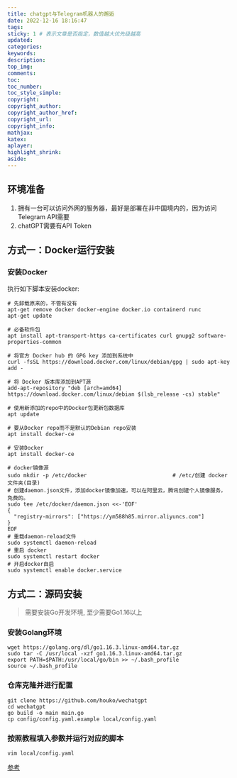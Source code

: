 ```yaml
---
title: chatgpt与Telegram机器人的邂逅
date: 2022-12-16 18:16:47
tags:
sticky: 1 # 表示文章是否指定，数值越大优先级越高
updated:
categories:
keywords:
description:
top_img:
comments:
toc:
toc_number:
toc_style_simple:
copyright:
copyright_author:
copyright_author_href:
copyright_url:
copyright_info:
mathjax:
katex:
aplayer:
highlight_shrink:
aside:
---
```


## 环境准备
1. 拥有一台可以访问外网的服务器，最好是部署在非中国境内的，因为访问Telegram API需要
2. chatGPT需要有API Token

## 方式一：Docker运行安装

### 安装Docker
执行如下脚本安装docker: 

```shell
# 先卸载原来的，不管有没有
apt-get remove docker docker-engine docker.io containerd runc
apt-get update

# 必备软件包
apt install apt-transport-https ca-certificates curl gnupg2 software-properties-common

# 将官方 Docker hub 的 GPG key 添加到系统中
curl -fsSL https://download.docker.com/linux/debian/gpg | sudo apt-key add -

# 将 Docker 版本库添加到APT源
add-apt-repository "deb [arch=amd64] https://download.docker.com/linux/debian $(lsb_release -cs) stable"

# 使用新添加的repo中的Docker包更新包数据库
apt update

# 要从Docker repo而不是默认的Debian repo安装
apt install docker-ce

# 安装Docker
apt install docker-ce

# docker镜像源
sudo mkdir -p /etc/docker                           # /etc/创建 docker 文件夹(目录)
# 创建daemon.json文件，添加docker镜像加速，可以在阿里云，腾讯创建个人镜像服务，免费的。
sudo tee /etc/docker/daemon.json <<-'EOF'
{
  "registry-mirrors": ["https://ym588h85.mirror.aliyuncs.com"]
}
EOF
# 重载daemon-reload文件
sudo systemctl daemon-reload
# 重启 docker
sudo systemctl restart docker
# 开启docker自启
sudo systemctl enable docker.service
```

## 方式二：源码安装
> 需要安装Go开发环境, 至少需要Go1.16以上


### 安装Golang环境
```shell
wget https://golang.org/dl/go1.16.3.linux-amd64.tar.gz
sudo tar -C /usr/local -xzf go1.16.3.linux-amd64.tar.gz
export PATH=$PATH:/usr/local/go/bin >> ~/.bash_profile
source ~/.bash_profile
```

### 仓库克隆并进行配置

```shell
git clone https://github.com/houko/wechatgpt
cd wechatgpt
go build -o main main.go
cp config/config.yaml.example local/config.yaml
```

### 按照教程填入参数并运行对应的脚本
```shell
vim local/config.yaml
```
[参考](https://github.com/houko/wechatgpt)


